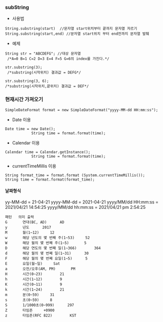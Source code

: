 ### subString
* 사용법 
```
String.substring(start)  //문자열 start위치부터 끝까지 문자열 자르기 
String.substring(start,end) //문자열 start위치 부터 end전까지 문자열 발췌 
```
* 예제
```
String str = "ABCDEFG"; //대상 문자열
 /*A=0 B=1 C=2 D=3 E=4 F=5 G=6의 index를 가진다.*/

str.substring(3);
 /*substring(시작위치) 결과값 = DEFG*/ 

str.substring(3, 6); 
/*substring(시작위치,끝위치) 결과값 = DEF*/
```

### 현재시간 가져오기

```
SimpleDateFormat format = new SimpleDateFormat("yyyy-MM-dd HH:mm:ss");
```
* Date 이용
```
Date time = new Date();
			String time = format.format(time);
```
* Calendar 이용
```
Calendar time = Calendar.getInstance();
			String time = format.format(time);
```
			
* currentTimeMillis 이용
```
String format_time = format.format (System.currentTimeMillis());
String time = format.format(format_time);
```

#### 날짜형식
yy-MM-dd = 21-04-21
yyyy-MM-dd = 2021-04-21
yyyy/MM/dd HH:mm:ss = 2021/04/21 14:54:25
yyyy/MM/dd hh:mm:ss = 2021/04/21 pm 2:54:25


```
패턴 	 의미	출력
G		연대(BC, AD)		AD
y		년도		2017
M		월(1~12)		12
w		해당 년도의 몇 번째 주(1~53)		52
W		해당 월의 몇 번째 주(1~5)		5
D		해당 연도의 몇 번째 일(1~366)		364
d		해당 월의 몇 번째 일(1~31)		30
F		해당 월의 몇 번째 요일(1~5)		5
E		요일(월~일)		Sat
a		오전/오후(AM, PM)		PM
H		시간(0~23)		21
h		시간(1~12)		9
K		시간(0~11)		9
k		시간(1~24)		21
m		분(0~59)		31
s		초(0~59)		8
S		1/1000초(0~999)		297
Z		타임존		+0900
z		타임존(RFC 822)		KST
```


